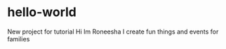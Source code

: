 # hello-world
New project for tutorial 
Hi Im Roneesha 
I create fun things and events for families 
